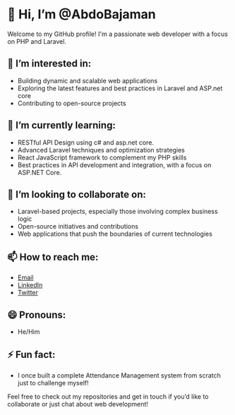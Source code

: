 

# 👋 Hi, I’m @AbdoBajaman

Welcome to my GitHub profile! I'm a passionate web developer with a focus on PHP and Laravel. 

## 👀 I’m interested in:
- Building dynamic and scalable web applications
- Exploring the latest features and best practices in Laravel and ASP.net core
- Contributing to open-source projects

## 🌱 I’m currently learning:
- RESTful API Design using c# and asp.net core. 
- Advanced Laravel techniques and optimization strategies
- React JavaScript framework to complement my PHP skills
- Best practices in API development and integration, with a focus on ASP.NET Core.
## 💞️ I’m looking to collaborate on:
- Laravel-based projects, especially those involving complex business logic
- Open-source initiatives and contributions
- Web applications that push the boundaries of current technologies

## 📫 How to reach me:
- [Email](mailto:abdo99669@gmail.com)
- [LinkedIn](https://www.linkedin.com/in/%D8%B9%D8%A8%D8%AF%D8%A7%D9%84%D8%B1%D8%AD%D9%85%D9%86-%D8%B9%D8%A8%D8%AF%D8%A7%D9%84%D9%84%D9%87-1ab97b302/)
- [Twitter](https://x.com/Rendezv76729287)

## 😄 Pronouns:
- He/Him

## ⚡ Fun fact:
- I once built a complete Attendance Management system from scratch  just to challenge myself!

Feel free to check out my repositories and get in touch if you’d like to collaborate or just chat about web development!
```
